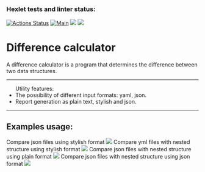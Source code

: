### Hexlet tests and linter status:

[![Actions Status](https://github.com/hhlwt/frontend-project-lvl2/workflows/hexlet-check/badge.svg)](https://github.com/hhlwt/frontend-project-lvl2/actions)
[![Main](https://github.com/hhlwt/frontend-project-lvl2/actions/workflows/main.yml/badge.svg)](https://github.com/hhlwt/frontend-project-lvl2/actions)
<a href="https://codeclimate.com/github/hhlwt/frontend-project-lvl2/test_coverage"><img src="https://api.codeclimate.com/v1/badges/a2a4e30d94dfa42a7e6f/test_coverage" /></a>
<a href="https://codeclimate.com/github/hhlwt/frontend-project-lvl2/maintainability"><img src="https://api.codeclimate.com/v1/badges/a2a4e30d94dfa42a7e6f/maintainability" /></a>

<h1>Difference calculator</h1>
<p>A difference calculator is a program that determines the difference between two data structures.</p>
<hr>
<ul>Utility features:
  <li>The possibility of different input formats: yaml, json.</li>
  <li>Report generation as plain text, stylish and json.</li>
</ul>
<hr>
<h2>Examples usage:</h2>
</h3>Compare json files using stylish format</h3>
<a href="https://asciinema.org/a/HR0BpVo6Hlrnn9RpBglmt7WPJ" target="_blank"><img src="https://asciinema.org/a/HR0BpVo6Hlrnn9RpBglmt7WPJ.svg" /></a>
</h3>Compare yml files with nested structure using stylish format</h3>
<a href="https://asciinema.org/a/YRivxM5HDfp7gXIkm3kqxyKUl" target="_blank"><img src="https://asciinema.org/a/YRivxM5HDfp7gXIkm3kqxyKUl.svg" /></a>
</h3>Compare json files with nested structure using plain format</h3>
<a href="https://asciinema.org/a/yUn8Mgb2UpG5Z5Zkzify78ftN" target="_blank"><img src="https://asciinema.org/a/yUn8Mgb2UpG5Z5Zkzify78ftN.svg" /></a>
</h3>Compare json files with nested structure using json format</h3>
<a href="https://asciinema.org/a/hD4KBr5wu12p8AoKJtnwKtKuc" target="_blank"><img src="https://asciinema.org/a/hD4KBr5wu12p8AoKJtnwKtKuc.svg" /></a>